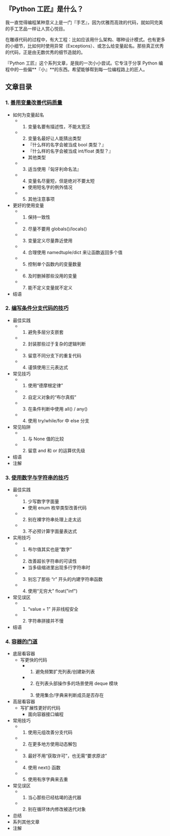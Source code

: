 ## 『Python 工匠』是什么？

我一直觉得编程某种意义上是一门『手艺』，因为优雅而高效的代码，就如同完美的手工艺品一样让人赏心悦目。

在雕琢代码的过程中，有大工程：比如应该用什么架构、哪种设计模式。也有更多的小细节，比如何时使用异常（Exceptions）、或怎么给变量起名。那些真正优秀的代码，正是由无数优秀的细节造就的。

『Python 工匠』这个系列文章，是我的一次小小尝试。它专注于分享 Python 编程中的一些偏**『小』**的东西。希望能够帮到每一位编程路上的匠人。

## 文章目录

### 1. [善用变量改善代码质量](zh_CN/1-using-variables-well.md)

* 如何为变量起名
    * 1. 变量名要有描述性，不能太宽泛
    * 2. 变量名最好让人能猜出类型
        * 『什么样的名字会被当成 bool 类型？』
        * 『什么样的名字会被当成 int/float 类型？』
        * 其他类型
    * 3. 适当使用『匈牙利命名法』
    * 4. 变量名尽量短，但是绝对不要太短
        * 使用短名字的例外情况
    * 5. 其他注意事项
* 更好的使用变量
    * 1. 保持一致性
    * 2. 尽量不要用 globals()/locals()
    * 3. 变量定义尽量靠近使用
    * 4. 合理使用 namedtuple/dict 来让函数返回多个值
    * 5. 控制单个函数内的变量数量
    * 6. 及时删掉那些没用的变量
    * 7. 能不定义变量就不定义
* 结语

### 2. [编写条件分支代码的技巧](zh_CN/2-if-else-block-secrets.md)

* 最佳实践
    * 1. 避免多层分支嵌套
    * 2. 封装那些过于复杂的逻辑判断
    * 3. 留意不同分支下的重复代码
    * 4. 谨慎使用三元表达式
* 常见技巧
    * 1. 使用“德摩根定律”
    * 2. 自定义对象的“布尔真假”
    * 3. 在条件判断中使用 all() / any()
    * 4. 使用 try/while/for 中 else 分支
* 常见陷阱
    * 1. 与 None 值的比较
    * 2. 留意 and 和 or 的运算优先级
* 结语
* 注解

### 3. [使用数字与字符串的技巧](zh_CN/3-tips-on-numbers-and-strings.md)

* 最佳实践
    * 1. 少写数字字面量
        * 使用 enum 枚举类型改善代码
    * 2. 别在裸字符串处理上走太远
    * 3. 不必预计算字面量表达式
* 实用技巧
    * 1. 布尔值其实也是“数字”
    * 2. 改善超长字符串的可读性
        * 当多级缩进里出现多行字符串时
    * 3. 别忘了那些 “r” 开头的内建字符串函数
    * 4. 使用“无穷大” float("inf")
* 常见误区
    * 1. “value  = 1” 并非线程安全
    * 2. 字符串拼接并不慢
* 结语

### 4. [容器的门道](zh_CN/4-mastering-container-types.md)

* 底层看容器
    * 写更快的代码
        * 1. 避免频繁扩充列表/创建新列表
        * 2. 在列表头部操作多的场景使用 deque 模块
        * 3. 使用集合/字典来判断成员是否存在
* 高层看容器
    * 写扩展性更好的代码
        * 面向容器接口编程
* 常用技巧
    * 1. 使用元组改善分支代码
    * 2. 在更多地方使用动态解包
    * 3. 最好不用“获取许可”，也无需“要求原谅”
    * 4. 使用 next() 函数
    * 5. 使用有序字典来去重
* 常见误区
    * 1. 当心那些已经枯竭的迭代器
    * 2. 别在循环体内修改被迭代对象
* 总结
* 系列其他文章
* 注解
